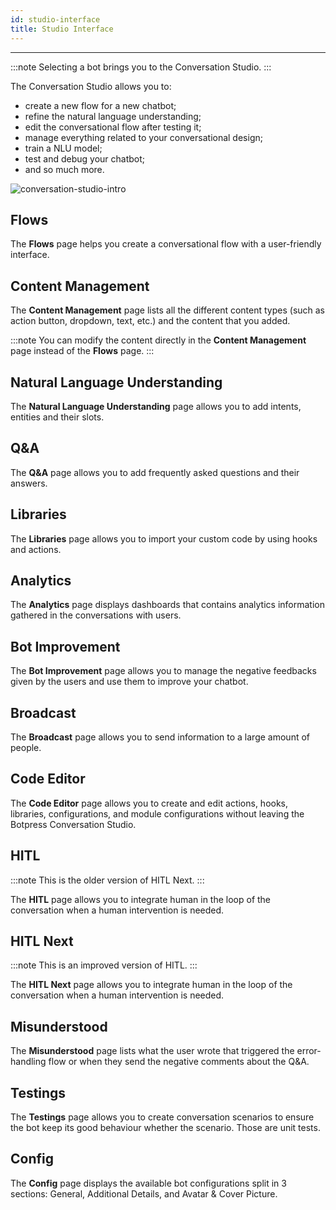 ```yaml
---
id: studio-interface
title: Studio Interface
---
```


--------------------

:::note
Selecting a bot brings you to the Conversation Studio.
:::

The Conversation Studio allows you to:
- create a new flow for a new chatbot;
- refine the natural language understanding;
- edit the conversational flow after testing it;
- manage everything related to your conversational design;
- train a NLU model;
- test and debug your chatbot;
- and so much more.

![conversation-studio-intro](/assets/conversation-studio-intro.png)

## Flows

The **Flows** page helps you create a conversational flow with a user-friendly interface.

## Content Management

The **Content Management** page lists all the different content types (such as action button, dropdown, text, etc.) and the content that you added.

:::note
You can modify the content directly in the **Content Management** page instead of the **Flows** page.
:::

## Natural Language Understanding

The **Natural Language Understanding** page allows you to add intents, entities and their slots.

## Q&A

The **Q&A** page allows you to add frequently asked questions and their answers.

## Libraries

The **Libraries** page allows you to import your custom code by using hooks and actions.

## Analytics

The **Analytics** page displays dashboards that contains analytics information gathered in the conversations with users.

## Bot Improvement

The **Bot Improvement** page allows you to manage the negative feedbacks given by the users and use them to improve your chatbot.

## Broadcast

The **Broadcast** page allows you to send information to a large amount of people.

## Code Editor

The **Code Editor** page allows you to create and edit actions, hooks, libraries, configurations, and module configurations without leaving the Botpress Conversation Studio.

## HITL

:::note
This is the older version of HITL Next.
:::

The **HITL** page allows you to integrate human in the loop of the conversation when a human intervention is needed. 

## HITL Next

:::note
This is an improved version of HITL.
:::

The **HITL Next** page allows you to integrate human in the loop of the conversation when a human intervention is needed.

## Misunderstood

The **Misunderstood** page lists what the user wrote that triggered the error-handling flow or when they send the negative comments about the Q&A.

## Testings

The **Testings** page allows you to create conversation scenarios to ensure the bot keep its good behaviour whether the scenario. Those are unit tests.

## Config

The **Config** page displays the available bot configurations split in 3 sections: General, Additional Details, and Avatar & Cover Picture.